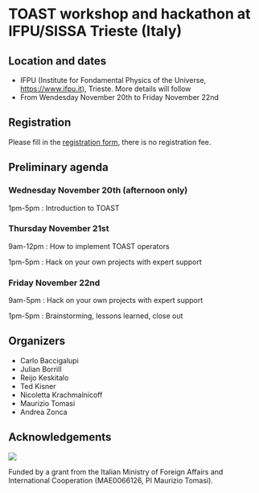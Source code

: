 # TOAST workshop and hackathon at IFPU/SISSA Trieste (Italy)

## Location and dates

* IFPU (Institute for Fondamental Physics of the Universe, https://www.ifpu.it), Trieste. More details will follow
* From Wendesday November 20th to Friday November 22nd

## Registration

Please fill in the [registration form](https://forms.gle/D65LxPaTjcYEQ6gs5), there is no registration fee.

## Preliminary agenda

### Wednesday November 20th (afternoon only)

1pm-5pm : Introduction to TOAST

### Thursday November 21st

9am-12pm : How to implement TOAST operators

1pm-5pm : Hack on your own projects with expert support

### Friday November 22nd

9am-5pm : Hack on your own projects with expert support

1pm-5pm : Brainstorming, lessons learned, close out

## Organizers

* Carlo Baccigalupi
* Julian Borrill
* Reijo Keskitalo
* Ted Kisner
* Nicoletta Krachmalnicoff
* Maurizio Tomasi
* Andrea Zonca

## Acknowledgements

![](https://www.esteri.it/logo-farnesina.gif)

Funded by a grant from the Italian Ministry of Foreign Affairs and
International Cooperation (MAE0066126, PI Maurizio Tomasi).
